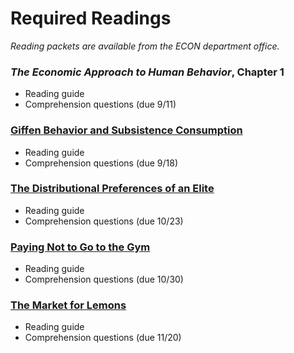 # Required Readings

_Reading packets are available from the ECON department office._

### _The Economic Approach to Human Behavior_, Chapter 1

- Reading guide
- Comprehension questions (due 9/11)

### [Giffen Behavior and Subsistence Consumption](https://www.jstor.org/stable/29730133)

- Reading guide
- Comprehension questions (due 9/18)

### [The Distributional Preferences of an Elite](https://www.jstor.org/stable/24749332)

- Reading guide
- Comprehension questions (due 10/23)

### [Paying Not to Go to the Gym](https://www.jstor.org/stable/30034067)

- Reading guide
- Comprehension questions (due 10/30)

### [The Market for Lemons](https://www.jstor.org/stable/1879431)

- Reading guide
- Comprehension questions (due 11/20)
